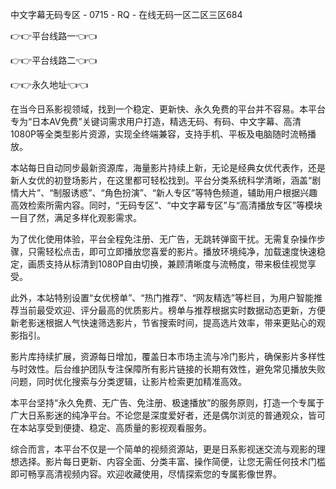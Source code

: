 中文字幕无码专区 - 0715 - RQ - 在线无码一区二区三区684

👉👉平台线路一👈👈

👉👉平台线路二👈👈

👉👉永久地址👈👈

在当今日系影视领域，找到一个稳定、更新快、永久免费的平台并不容易。本平台专为“日本AV免费”关键词需求用户打造，精选无码、有码、中文字幕、高清1080P等全类型影片资源，实现全终端兼容，支持手机、平板及电脑随时流畅播放。

本站每日自动同步最新资源库，海量影片持续上新，无论是经典女优代表作，还是新人女优的初登场影片，在这里都可轻松找到。平台分类系统科学清晰，涵盖“剧情大片”、“制服诱惑”、“角色扮演”、“新人专区”等特色频道，辅助用户根据兴趣高效检索所需内容。同时，“无码专区”、“中文字幕专区”与“高清播放专区”等模块一目了然，满足多样化观影需求。

为了优化使用体验，平台全程免注册、无广告，无跳转弹窗干扰。无需复杂操作步骤，只需轻松点击，即可立即播放您喜爱的影片。播放环境纯净，加载速度快速稳定，画质支持从标清到1080P自由切换，兼顾清晰度与流畅度，带来极佳视觉享受。

此外，本站特别设置“女优榜单”、“热门推荐”、“网友精选”等栏目，为用户智能推荐当前最受欢迎、评分最高的优质影片。榜单与推荐根据实时数据动态更新，方便新老影迷根据人气快速筛选影片，节省搜索时间，提高选片效率，带来更贴心的观影指引。

影片库持续扩展，资源每日增加，覆盖日本市场主流与冷门影片，确保影片多样性与时效性。后台维护团队专注保障所有影片链接的长期有效性，避免常见播放失败问题，同时优化搜索与分类逻辑，让影片检索更加精准高效。

本平台坚持“永久免费、无广告、免注册、极速播放”的服务原则，打造一个专属于广大日系影迷的纯净平台。不论您是深度爱好者，还是偶尔浏览的普通观众，皆可在本站享受到便捷、稳定、高质量的影视观看服务。

综合而言，本平台不仅是一个简单的视频资源站，更是日系影视迷交流与观影的理想选择。影片每日更新、内容全面、分类丰富、操作简便，让您无需任何技术门槛即可畅享高清视频内容。欢迎收藏使用，尽情探索您的专属影像世界。

